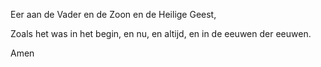 Eer aan de Vader en de Zoon en de Heilige Geest,

Zoals het was in het begin, en nu, en altijd, en in de eeuwen der
eeuwen.

Amen
